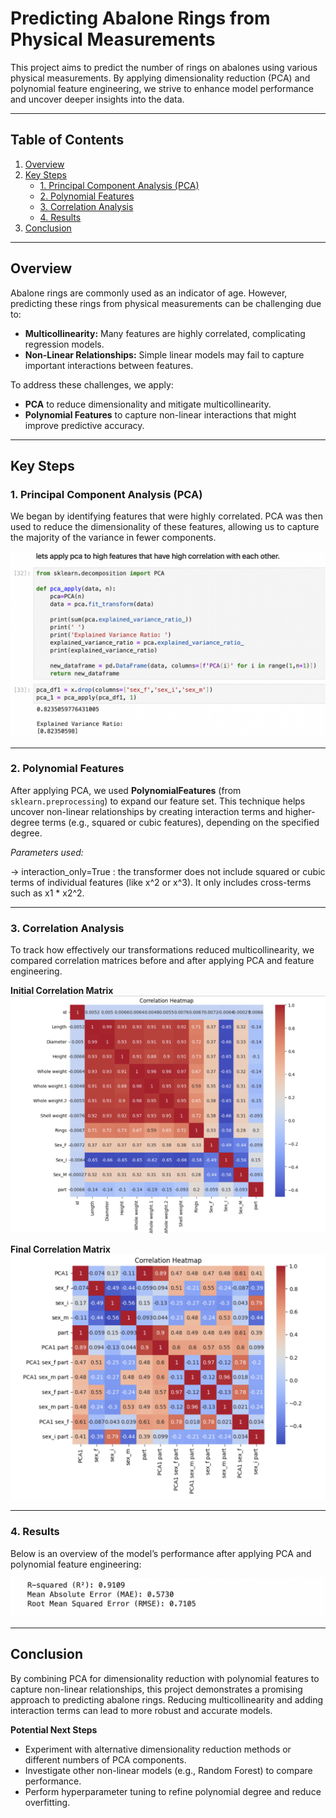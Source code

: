 # Predicting Abalone Rings from Physical Measurements

This project aims to predict the number of rings on abalones using various physical measurements. By applying dimensionality reduction (PCA) and polynomial feature engineering, we strive to enhance model performance and uncover deeper insights into the data.

---

## Table of Contents

1. [Overview](#overview)  
2. [Key Steps](#key-steps)  
   - [1. Principal Component Analysis (PCA)](#pca)  
   - [2. Polynomial Features](#polynomial-features)  
   - [3. Correlation Analysis](#correlation-analysis)  
   - [4. Results](#results)  
3. [Conclusion](#conclusion)

---

## Overview

Abalone rings are commonly used as an indicator of age. However, predicting these rings from physical measurements can be challenging due to:
- **Multicollinearity:** Many features are highly correlated, complicating regression models.  
- **Non-Linear Relationships:** Simple linear models may fail to capture important interactions between features.

To address these challenges, we apply:
- **PCA** to reduce dimensionality and mitigate multicollinearity.  
- **Polynomial Features** to capture non-linear interactions that might improve predictive accuracy.

---

## Key Steps

### 1. Principal Component Analysis (PCA) <a name="pca"></a>
We began by identifying features that were highly correlated. PCA was then used to reduce the dimensionality of these features, allowing us to capture the majority of the variance in fewer components.

![PCA Visualization](screenshots/PCA.png)

---

### 2. Polynomial Features <a name="polynomial-features"></a>
After applying PCA, we used **PolynomialFeatures** (from `sklearn.preprocessing`) to expand our feature set. This technique helps uncover non-linear relationships by creating interaction terms and higher-degree terms (e.g., squared or cubic features), depending on the specified degree.

*Parameters used:*

  -> interaction_only=True :  the transformer does not include squared or cubic terms of individual features (like x^2 or x^3).  It only includes cross-terms such as x1 * x2^2.

---

### 3. Correlation Analysis <a name="correlation-analysis"></a>
To track how effectively our transformations reduced multicollinearity, we compared correlation matrices before and after applying PCA and feature engineering.

**Initial Correlation Matrix**  
![Initial Correlation](screenshots/initial_df_corr.png)

**Final Correlation Matrix**  
![Final Correlation](screenshots/final_df_corr.png)

---

### 4. Results <a name="results"></a>
Below is an overview of the model’s performance after applying PCA and polynomial feature engineering:

![Model Performance](screenshots/model_performance.png)

---

## Conclusion

By combining PCA for dimensionality reduction with polynomial features to capture non-linear relationships, this project demonstrates a promising approach to predicting abalone rings. Reducing multicollinearity and adding interaction terms can lead to more robust and accurate models.

**Potential Next Steps**  
- Experiment with alternative dimensionality reduction methods or different numbers of PCA components.  
- Investigate other non-linear models (e.g., Random Forest) to compare performance.  
- Perform hyperparameter tuning to refine polynomial degree and reduce overfitting.

